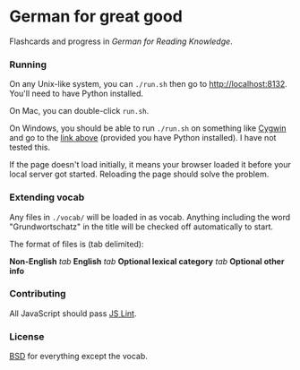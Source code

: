 # German for great good

Flashcards and progress in *German for Reading Knowledge*.

### Running

On any Unix-like system, you can `./run.sh` then go to
[http://localhost:8132](http://localhost:8132).  You'll need to have Python
installed.

On Mac, you can double-click `run.sh`.

On Windows, you should be able to run `./run.sh` on something like
[Cygwin](http://www.cygwin.com/) and go to the [link above](http://localhost:8132)
(provided you have Python installed).  I have not tested this.

If the page doesn't load initially, it means your browser loaded it before
your local server got started.  Reloading the page should solve the problem.

### Extending vocab

Any files in `./vocab/` will be loaded in as vocab.  Anything including the
word "Grundwortschatz" in the title will be checked off automatically to start.

The format of files is (tab delimited):

__Non-English__ *tab* __English__ *tab* __Optional lexical category__ *tab* __Optional other
info__

### Contributing

All JavaScript should pass [JS Lint](http://www.jslint.com/).

### License

[BSD](http://en.wikipedia.org/wiki/BSD_licenses#2-clause_license_.28.22Simplified_BSD_License.22_or_.22FreeBSD_License.22.29)
for everything except the vocab.
